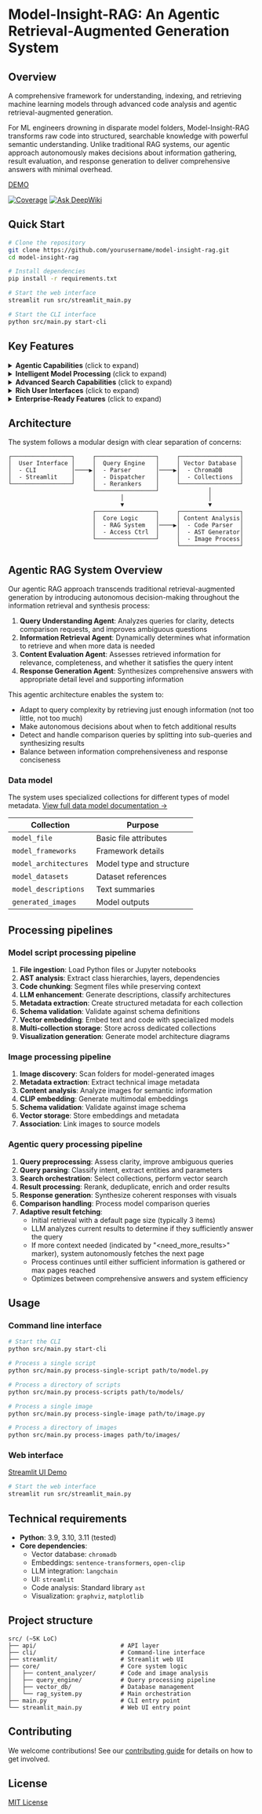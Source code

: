 # Model-Insight-RAG: An Agentic Retrieval-Augmented Generation System

## Overview

A comprehensive framework for understanding, indexing, and retrieving machine learning models through advanced code analysis and agentic retrieval-augmented generation.

For ML engineers drowning in disparate model folders, Model-Insight-RAG transforms raw code into structured, searchable knowledge with powerful semantic understanding. Unlike traditional RAG systems, our agentic approach autonomously makes decisions about information gathering, result evaluation, and response generation to deliver comprehensive answers with minimal overhead.

[DEMO](https://github.com/ynyeh0221/model-insight-rag/blob/main/DEMO.md)

[![Coverage](https://sonarcloud.io/api/project_badges/measure?project=ynyeh0221_model-insight-rag&metric=coverage)](https://sonarcloud.io/summary/new_code?id=ynyeh0221_model-insight-rag)
[![Ask DeepWiki](https://deepwiki.com/badge.svg)](https://deepwiki.com/ynyeh0221/model-insight-rag)

## Quick Start

```bash
# Clone the repository
git clone https://github.com/yourusername/model-insight-rag.git
cd model-insight-rag

# Install dependencies
pip install -r requirements.txt

# Start the web interface
streamlit run src/streamlit_main.py

# Start the CLI interface
python src/main.py start-cli
```

## Key Features

<details>
<summary><strong>Agentic Capabilities</strong> (click to expand)</summary>

- **Autonomous Decision-Making**: System independently evaluates result quality and decides when more information is needed
- **Self-Directed Information Gathering**: Adaptively retrieves additional results based on analysis of current information
- **Goal-Oriented Behavior**: Pursues comprehensive answers by continuously evaluating if user queries are fully addressed
- **Multi-Step Planning**: Orchestrates complex workflows from query understanding to response synthesis
- **Tool Utilization**: Strategically employs specialized components as tools to accomplish different aspects of information retrieval and processing
</details>

<details>
<summary><strong>Intelligent Model Processing</strong> (click to expand)</summary>

- **AST-Powered Analysis**: Parses Python code using Abstract Syntax Tree analysis to extract model components, layers, and architecture details
- **LLM-Enhanced Metadata Extraction**: Combines static analysis with LLM capabilities to identify frameworks, architectures, datasets, and training configurations
- **Multi-Collection Vector Database**: Separates model metadata into specialized collections with appropriate embedding spaces
- **Auto-Generated Model Visualizations**: Creates component diagrams showing model architecture and layer connections
</details>

<details>
<summary><strong>Advanced Search Capabilities</strong> (click to expand)</summary>

- **Multi-Stage Query Processing**:
  - Query clarity checking and improvement
  - Comparison query detection and splitting
  - Named entity recognition for technical ML concepts
  - Multi-vector search across specialized collections
  - Contextual reranking of search results
- **Cross-Modal Search**: Find models by text query or image similarity
- **Semantic Understanding**: Understands technical concepts in ML code (e.g., "transformer with self-attention")
- **Adaptive Results Pagination**: The system intelligently determines if more results are needed:
  - Analyzes if current results are sufficient to answer the query
  - LLM determines if additional results would provide better context by detecting the "<need_more_results>" marker
  - Optimizes resource usage by only fetching additional pages when necessary
  - Dynamically adjusts based on similarity distance between records in current results
  - Balances between comprehensive answers and system efficiency with configurable page sizes
</details>

<details>
<summary><strong>Rich User Interfaces</strong> (click to expand)</summary>

- **Interactive CLI**: Command-line interface for model queries and administration
- **Streamlit Web UI**: User-friendly interface for exploring models and visualizing results
- **Automated Notebook Generation**: Convert model code to executable notebooks
</details>

<details>
<summary><strong>Enterprise-Ready Features</strong> (click to expand)</summary>

- **Fine-Grained Access Control**: User and group-level permissions for model access
- **Performance Optimization**: Smart reranking and distance normalization
- **Batch Processing**: Efficiently process entire model repositories
- **Multi-Modal Support**: Handle both model code and generated images
</details>

## Architecture

The system follows a modular design with clear separation of concerns:

```
┌─────────────────┐     ┌─────────────────┐     ┌─────────────────┐
│  User Interface │     │  Query Engine   │     │ Vector Database │
│  - CLI          │────▶│  - Parser       │────▶│  - ChromaDB     │
│  - Streamlit    │     │  - Dispatcher   │     │  - Collections  │
└─────────────────┘     │  - Rerankers    │     └─────────────────┘
                        └─────────────────┘              │
                                │                        │
                                ▼                        ▼
                        ┌─────────────────┐     ┌─────────────────┐
                        │  Core Logic     │     │ Content Analysis│
                        │  - RAG System   │────▶│  - Code Parser  │
                        │  - Access Ctrl  │     │  - AST Generator│
                        └─────────────────┘     │  - Image Process│
                                                └─────────────────┘
```

## Agentic RAG System Overview

Our agentic RAG approach transcends traditional retrieval-augmented generation by introducing autonomous decision-making throughout the information retrieval and synthesis process:

1. **Query Understanding Agent**: Analyzes queries for clarity, detects comparison requests, and improves ambiguous questions
2. **Information Retrieval Agent**: Dynamically determines what information to retrieve and when more data is needed
3. **Content Evaluation Agent**: Assesses retrieved information for relevance, completeness, and whether it satisfies the query intent
4. **Response Generation Agent**: Synthesizes comprehensive answers with appropriate detail level and supporting information

This agentic architecture enables the system to:
- Adapt to query complexity by retrieving just enough information (not too little, not too much)
- Make autonomous decisions about when to fetch additional results
- Detect and handle comparison queries by splitting into sub-queries and synthesizing results
- Balance between information comprehensiveness and response conciseness

### Data model

The system uses specialized collections for different types of model metadata.
[View full data model documentation →](docs/data_model.md)

| Collection | Purpose |
|------------|---------|
| `model_file` | Basic file attributes |
| `model_frameworks` | Framework details |
| `model_architectures` | Model type and structure |
| `model_datasets` | Dataset references |
| `model_descriptions` | Text summaries |
| `generated_images` | Model outputs |

## Processing pipelines

### Model script processing pipeline

1. **File ingestion**: Load Python files or Jupyter notebooks 
2. **AST analysis**: Extract class hierarchies, layers, dependencies
3. **Code chunking**: Segment files while preserving context
4. **LLM enhancement**: Generate descriptions, classify architectures
5. **Metadata extraction**: Create structured metadata for each collection
6. **Schema validation**: Validate against schema definitions
7. **Vector embedding**: Embed text and code with specialized models
8. **Multi-collection storage**: Store across dedicated collections
9. **Visualization generation**: Generate model architecture diagrams

### Image processing pipeline

1. **Image discovery**: Scan folders for model-generated images
2. **Metadata extraction**: Extract technical image metadata
3. **Content analysis**: Analyze images for semantic information
4. **CLIP embedding**: Generate multimodal embeddings
5. **Schema validation**: Validate against image schema
6. **Vector storage**: Store embeddings and metadata
7. **Association**: Link images to source models

### Agentic query processing pipeline

1. **Query preprocessing**: Assess clarity, improve ambiguous queries
2. **Query parsing**: Classify intent, extract entities and parameters
3. **Search orchestration**: Select collections, perform vector search
4. **Result processing**: Rerank, deduplicate, enrich and order results
5. **Response generation**: Synthesize coherent responses with visuals
6. **Comparison handling**: Process model comparison queries
7. **Adaptive result fetching**: 
   - Initial retrieval with a default page size (typically 3 items)
   - LLM analyzes current results to determine if they sufficiently answer the query
   - If more context needed (indicated by "<need_more_results>" marker), system autonomously fetches the next page
   - Process continues until either sufficient information is gathered or max pages reached
   - Optimizes between comprehensive answers and system efficiency

## Usage

### Command line interface

```bash
# Start the CLI
python src/main.py start-cli

# Process a single script
python src/main.py process-single-script path/to/model.py

# Process a directory of scripts
python src/main.py process-scripts path/to/models/

# Process a single image
python src/main.py process-single-image path/to/image.py

# Process a directory of images
python src/main.py process-images path/to/images/
```

### Web interface

[Streamlit UI Demo](https://github.com/ynyeh0221/model-insight-rag/blob/main/demo/screenshot/Model%20Insight%20RAG%20System%20Demo.pdf)

```bash
# Start the web interface
streamlit run src/streamlit_main.py
```

## Technical requirements

- **Python**: 3.9, 3.10, 3.11 (tested)
- **Core dependencies**:
  - Vector database: `chromadb`
  - Embeddings: `sentence-transformers`, `open-clip`
  - LLM integration: `langchain`
  - UI: `streamlit`
  - Code analysis: Standard library `ast`
  - Visualization: `graphviz`, `matplotlib`

## Project structure

```
src/ (~5K LoC)
├── api/                        # API layer
├── cli/                        # Command-line interface
├── streamlit/                  # Streamlit web UI 
├── core/                       # Core system logic
│   ├── content_analyzer/       # Code and image analysis
│   ├── query_engine/           # Query processing pipeline
│   ├── vector_db/              # Database management
│   └── rag_system.py           # Main orchestration
├── main.py                     # CLI entry point
└── streamlit_main.py           # Web UI entry point
```

## Contributing

We welcome contributions! See our [contributing guide](docs/CONTRIBUTING.md) for details on how to get involved.

## License

[MIT License](https://github.com/ynyeh0221/model-insight-rag/blob/main/LICENSE)
